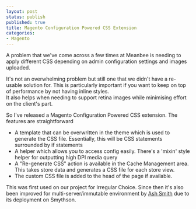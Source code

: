 ```yaml
---
layout: post
status: publish
published: true
title: Magento Configuration Powered CSS Extension
categories:
- Magento
---
```


A problem that we've come across a few times at Meanbee is needing to apply different
CSS depending on admin configuration settings and images uploaded.

It's not an overwhelming problem but still one that we didn't have a re-usable solution for.
This is particularly important if you want to keep on top of performance by not having inline styles.  
It also helps when needing to support retina images while minimising effort on the client's part.

So I've released a Magento Configuration Powered CSS extension. The features are straightforward

- A template that can be overwritten in the theme which is used to generate the CSS file.
Essentially, this will be CSS statements surrounded by if statements
- A helper which allows you to access config easily.  There's a 'mixin' style helper
for outputting high DPI media query
- A "Re-generate CSS" action is available in the Cache Management area. This takes store
data and generates a CSS file for each store view.
- The custom CSS file is added to the head of the page if available.

This was first used on our project for Irregular Choice. Since then it's also been improved for multi-server/immutable environment by [Ash Smith]() due to its deployment on Smythson.
